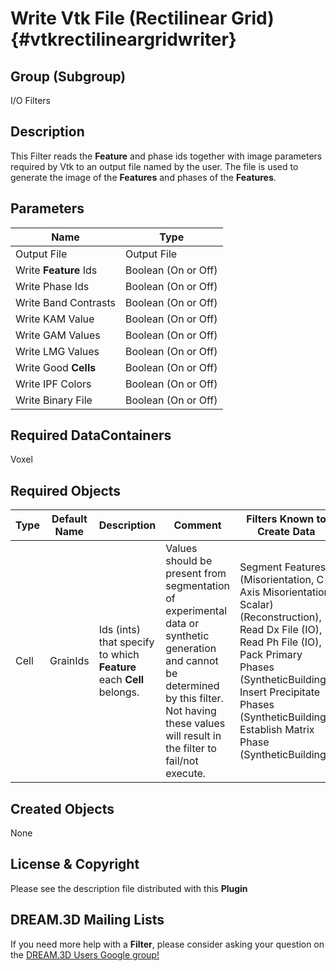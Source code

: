 Write Vtk File (Rectilinear Grid) {#vtkrectilineargridwriter}
======

## Group (Subgroup) ##
I/O Filters


## Description ##
This Filter reads the **Feature** and phase ids together with image parameters required by Vtk to an output file named by the user. The file is used to generate the image of the **Features** and phases of the **Features**.


## Parameters ##

| Name | Type |
|------|------|
| Output File | Output File |
| Write **Feature** Ids | Boolean (On or Off) |
| Write Phase Ids | Boolean (On or Off) |
| Write Band Contrasts | Boolean (On or Off) |
| Write KAM Value | Boolean (On or Off) |
| Write GAM Values | Boolean (On or Off) |
| Write LMG Values | Boolean (On or Off) |
| Write Good **Cells** | Boolean (On or Off) |
| Write IPF Colors | Boolean (On or Off) |
| Write Binary File | Boolean (On or Off) |

## Required DataContainers ##
Voxel

## Required Objects ##

| Type | Default Name | Description | Comment | Filters Known to Create Data |
|------|--------------|-------------|---------|-----|
| Cell | GrainIds | Ids (ints) that specify to which **Feature** each **Cell** belongs. | Values should be present from segmentation of experimental data or synthetic generation and cannot be determined by this filter. Not having these values will result in the filter to fail/not execute. | Segment Features (Misorientation, C-Axis Misorientation, Scalar) (Reconstruction), Read Dx File (IO), Read Ph File (IO), Pack Primary Phases (SyntheticBuilding), Insert Precipitate Phases (SyntheticBuilding), Establish Matrix Phase (SyntheticBuilding)

## Created Objects ##
None


## License & Copyright ##

Please see the description file distributed with this **Plugin**

## DREAM.3D Mailing Lists ##

If you need more help with a **Filter**, please consider asking your question on the [DREAM.3D Users Google group!](https://groups.google.com/forum/?hl=en#!forum/dream3d-users)



